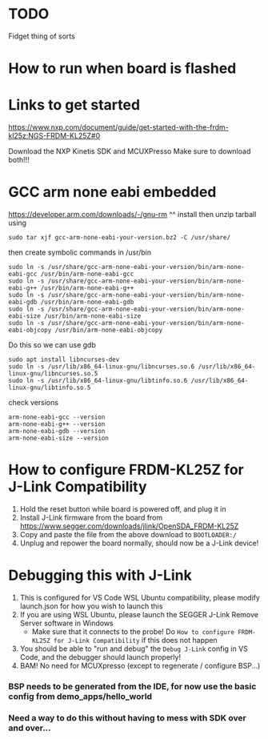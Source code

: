 # TODO
Fidget thing of sorts

# How to run when board is flashed

# Links to get started
https://www.nxp.com/document/guide/get-started-with-the-frdm-kl25z:NGS-FRDM-KL25Z#0

Download the NXP Kinetis SDK and MCUXPresso
Make sure to download both!!!

# GCC arm none eabi embedded 
https://developer.arm.com/downloads/-/gnu-rm
^^ install then unzip tarball using 

```
sudo tar xjf gcc-arm-none-eabi-your-version.bz2 -C /usr/share/
```

then create symbolic commands in /usr/bin

```
sudo ln -s /usr/share/gcc-arm-none-eabi-your-version/bin/arm-none-eabi-gcc /usr/bin/arm-none-eabi-gcc 
sudo ln -s /usr/share/gcc-arm-none-eabi-your-version/bin/arm-none-eabi-g++ /usr/bin/arm-none-eabi-g++
sudo ln -s /usr/share/gcc-arm-none-eabi-your-version/bin/arm-none-eabi-gdb /usr/bin/arm-none-eabi-gdb
sudo ln -s /usr/share/gcc-arm-none-eabi-your-version/bin/arm-none-eabi-size /usr/bin/arm-none-eabi-size
sudo ln -s /usr/share/gcc-arm-none-eabi-your-version/bin/arm-none-eabi-objcopy /usr/bin/arm-none-eabi-objcopy
```

Do this so we can use gdb
```
sudo apt install libncurses-dev
sudo ln -s /usr/lib/x86_64-linux-gnu/libncurses.so.6 /usr/lib/x86_64-linux-gnu/libncurses.so.5
sudo ln -s /usr/lib/x86_64-linux-gnu/libtinfo.so.6 /usr/lib/x86_64-linux-gnu/libtinfo.so.5
```

check versions

```
arm-none-eabi-gcc --version
arm-none-eabi-g++ --version
arm-none-eabi-gdb --version
arm-none-eabi-size --version
```

# How to configure FRDM-KL25Z for J-Link Compatibility
1. Hold the reset button while board is powered off, and plug it in
2. Install J-Link firmware from the board from https://www.segger.com/downloads/jlink/OpenSDA_FRDM-KL25Z
3. Copy and paste the file from the above download to `BOOTLOADER:/`
4. Unplug and repower the board normally, should now be a J-Link device!

# Debugging this with J-Link
1. This is configured for VS Code WSL Ubuntu compatibility, please modify launch.json for how you wish to launch this
2. If you are using WSL Ubuntu, please launch the SEGGER J-Link Remove Server software in Windows
    - Make sure that it connects to the probe! Do `How to configure FRDM-KL25Z for J-Link Compatibility` if this does not happen
3. You should be able to "run and debug" the `Debug J-Link` config in VS Code, and the debugger should launch properly!
4. BAM! No need for MCUXpresso (except to regenerate / configure BSP...)

### BSP needs to be generated from the IDE, for now use the basic config from demo_apps/hello_world
### Need a way to do this without having to mess with SDK over and over...